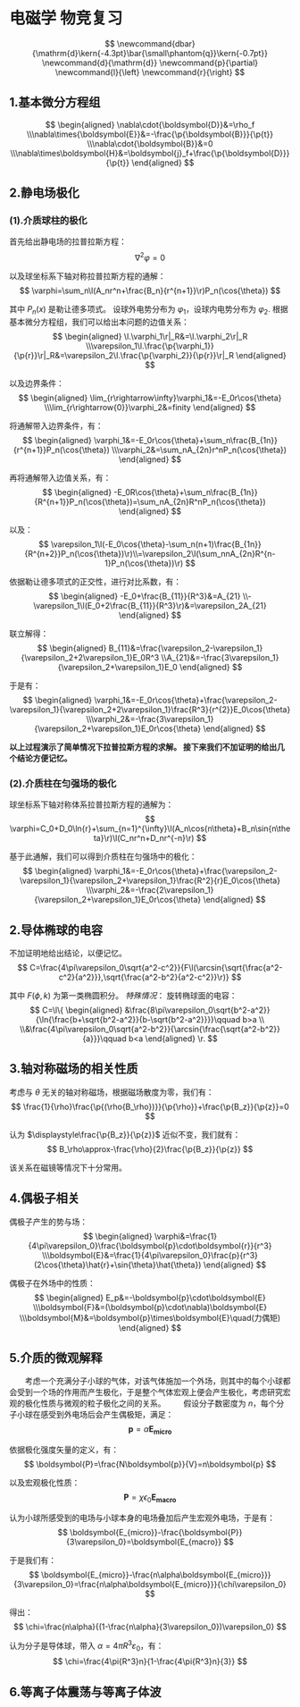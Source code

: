 # 电磁学 物竞复习

$$
    \newcommand{dbar}{\mathrm{d}\kern{-4.3pt}\bar{\small\phantom{q}}\kern{-0.7pt}}
    \newcommand{d}{\mathrm{d}}
    \newcommand{p}{\partial}
    \newcommand{l}{\left}
    \newcommand{r}{\right}
$$

## 1.基本微分方程组

$$
\begin{aligned}
    \nabla\cdot{\boldsymbol{D}}&=\rho_f
    \\\nabla\times{\boldsymbol{E}}&=-\frac{\p{\boldsymbol{B}}}{\p{t}}
    \\\nabla\cdot{\boldsymbol{B}}&=0
    \\\nabla\times\boldsymbol{H}&=\boldsymbol{j}_f+\frac{\p{\boldsymbol{D}}}{\p{t}}
\end{aligned}
$$

## 2.静电场极化

### (1).介质球柱的极化

首先给出静电场的拉普拉斯方程：
    $$
        \nabla^2\varphi=0
    $$

以及球坐标系下轴对称拉普拉斯方程的通解：
    $$
        \varphi=\sum_n\l(A_nr^n+\frac{B_n}{r^{n+1}}\r)P_n(\cos{\theta})
    $$

其中 $P_n(x)$ 是勒让德多项式。
设球外电势分布为 $\varphi_1$，设球内电势分布为 $\varphi_2$.
根据基本微分方程组，我们可以给出本问题的边值关系：
    $$
    \begin{aligned}
        \l.\varphi_1\r|_R&=\l.\varphi_2\r|_R
        \\\varepsilon_1\l.\frac{\p{\varphi_1}}{\p{r}}\r|_R&=\varepsilon_2\l.\frac{\p{\varphi_2}}{\p{r}}\r|_R
    \end{aligned}
    $$

以及边界条件：
    $$
    \begin{aligned}
        \lim_{r\rightarrow\infty}\varphi_1&=-E_0r\cos{\theta}
        \\\lim_{r\rightarrow{0}}\varphi_2&=finity
    \end{aligned}
    $$

将通解带入边界条件，有：
    $$
    \begin{aligned}
        \varphi_1&=-E_0r\cos{\theta}+\sum_n\frac{B_{1n}}{r^{n+1}}P_n(\cos{\theta})
        \\\varphi_2&=\sum_nA_{2n}r^nP_n(\cos{\theta})
    \end{aligned}
    $$

再将通解带入边值关系，有：
    $$
    \begin{aligned}
        -E_0R\cos{\theta}+\sum_n\frac{B_{1n}}{R^{n+1}}P_n(\cos{\theta})=\sum_nA_{2n}R^nP_n(\cos{\theta})
    \end{aligned}
    $$

以及：
    $$
        \varepsilon_1\l(-E_0\cos{\theta}-\sum_n(n+1)\frac{B_{1n}}{R^{n+2}}P_n(\cos{\theta})\r)\\=\varepsilon_2\l(\sum_nnA_{2n}R^{n-1}P_n(\cos{\theta})\r)
    $$

依据勒让德多项式的正交性，进行对比系数，有：
    $$
    \begin{aligned}
        -E_0+\frac{B_{11}}{R^3}&=A_{21}
        \\-\varepsilon_1\l(E_0+2\frac{B_{11}}{R^3}\r)&=\varepsilon_2A_{21}
    \end{aligned}
    $$

联立解得：
    $$
    \begin{aligned}
        B_{11}&=\frac{\varepsilon_2-\varepsilon_1}{\varepsilon_2+2\varepsilon_1}E_0R^3
        \\A_{21}&=-\frac{3\varepsilon_1}{\varepsilon_2+\varepsilon_1}E_0
    \end{aligned}
    $$

于是有：
    $$
    \begin{aligned}
        \varphi_1&=-E_0r\cos{\theta}+\frac{\varepsilon_2-\varepsilon_1}{\varepsilon_2+2\varepsilon_1}\frac{R^3}{r^{2}}E_0\cos{\theta}
        \\\varphi_2&=-\frac{3\varepsilon_1}{\varepsilon_2+\varepsilon_1}E_0r\cos{\theta}
    \end{aligned}
    $$

**以上过程演示了简单情况下拉普拉斯方程的求解。
接下来我们不加证明的给出几个结论方便记忆。**

### (2).介质柱在匀强场的极化

球坐标系下轴对称体系拉普拉斯方程的通解为：
    $$
        \varphi=C_0+D_0\ln{r}+\sum_{n=1}^{\infty}\l(A_n\cos{n\theta}+B_n\sin{n\theta}\r)\l(C_nr^n+D_nr^{-n}\r)
    $$

基于此通解，我们可以得到介质柱在匀强场中的极化：
    $$
    \begin{aligned}
        \varphi_1&=-E_0r\cos{\theta}+\frac{\varepsilon_2-\varepsilon_1}{\varepsilon_2+\varepsilon_1}\frac{R^2}{r}E_0\cos{\theta}
        \\\varphi_2&=-\frac{2\varepsilon_1}{\varepsilon_2+\varepsilon_1}E_0r\cos{\theta}
    \end{aligned}
    $$

## 2.导体椭球的电容

不加证明地给出结论，以便记忆。
    $$
        C=\frac{4\pi\varepsilon_0\sqrt{a^2-c^2}}{F\l(\arcsin{\sqrt{\frac{a^2-c^2}{a^2}}},\sqrt{\frac{a^2-b^2}{a^2-c^2}}\r)}
    $$

其中 $F(\phi,k)$ 为第一类椭圆积分。
*特殊情况*：
旋转椭球面的电容：
    $$
        C=\l\{
            \begin{aligned}
                &\frac{8\pi\varepsilon_0\sqrt{b^2-a^2}}{\ln{\frac{b+\sqrt{b^2-a^2}}{b-\sqrt{b^2-a^2}}}}\qquad b>a
                \\
                \\&\frac{4\pi\varepsilon_0\sqrt{a^2-b^2}}{\arcsin{\frac{\sqrt{a^2-b^2}}{a}}}\qquad b<a
            \end{aligned}
        \r.
    $$

## 3.轴对称磁场的相关性质

考虑与 $\theta$ 无关的轴对称磁场，根据磁场散度为零，我们有：
    $$
        \frac{1}{\rho}\frac{\p{(\rho{B_\rho})}}{\p{\rho}}+\frac{\p{B_z}}{\p{z}}=0
    $$

认为 $\displaystyle\frac{\p{B_z}}{\p{z}}$ 近似不变，我们就有：
    $$
        B_\rho\approx-\frac{\rho}{2}\frac{\p{B_z}}{\p{z}}
    $$

该关系在磁镜等情况下十分常用。

## 4.偶极子相关

偶极子产生的势与场：
    $$
    \begin{aligned}
        \varphi&=\frac{1}{4\pi\varepsilon_0}\frac{\boldsymbol{p}\cdot\boldsymbol{r}}{r^3}
        \\\boldsymbol{E}&=\frac{1}{4\pi\varepsilon_0}\frac{p}{r^3}(2\cos{\theta}\hat{r}+\sin{\theta}\hat{\theta})
    \end{aligned}
    $$

偶极子在外场中的性质：
    $$
    \begin{aligned}
        E_p&=-\boldsymbol{p}\cdot\boldsymbol{E}
        \\\boldsymbol{F}&=(\boldsymbol{p}\cdot\nabla)\boldsymbol{E}
        \\\boldsymbol{M}&=\boldsymbol{p}\times\boldsymbol{E}\quad(力偶矩)
    \end{aligned}
    $$

## 5.介质的微观解释

&emsp;&emsp;考虑一个充满分子小球的气体，对该气体施加一个外场，则其中的每个小球都会受到一个场的作用而产生极化，于是整个气体宏观上便会产生极化，考虑研究宏观的极化性质与微观的粒子极化之间的关系。
&emsp;&emsp;假设分子数密度为 $n$，每个分子小球在感受到外电场后会产生偶极矩，满足：
    $$
        \boldsymbol{p}=\alpha\boldsymbol{E_{micro}}
    $$

依据极化强度矢量的定义，有：
    $$
        \boldsymbol{P}=\frac{N\boldsymbol{p}}{V}=n\boldsymbol{p}
    $$

以及宏观极化性质：
    $$
        \boldsymbol{P}=\chi\epsilon_0\boldsymbol{E_{macro}}
    $$

认为小球所感受到的电场与小球本身的电场叠加后产生宏观外电场，于是有：
    $$
        \boldsymbol{E_{micro}}-\frac{\boldsymbol{P}}{3\varepsilon_0}=\boldsymbol{E_{macro}}
    $$

于是我们有：
    $$
        \boldsymbol{E_{micro}}-\frac{n\alpha\boldsymbol{E_{micro}}}{3\varepsilon_0}=\frac{n\alpha\boldsymbol{E_{micro}}}{\chi\varepsilon_0}
    $$

得出：
    $$
        \chi=\frac{n\alpha}{(1-\frac{n\alpha}{3\varepsilon_0})\varepsilon_0}
    $$

认为分子是导体球，带入 $\alpha=4\pi{R^3}\varepsilon_0$，有：
    $$
        \chi=\frac{4\pi{R^3}n}{1-\frac{4\pi{R^3}n}{3}}
    $$

## 6.等离子体震荡与等离子体波